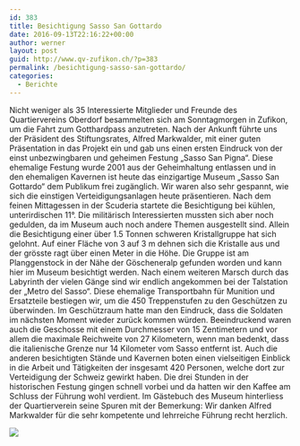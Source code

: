 ```yaml
---
id: 383
title: Besichtigung Sasso San Gottardo
date: 2016-09-13T22:16:22+00:00
author: werner
layout: post
guid: http://www.qv-zufikon.ch/?p=383
permalink: /besichtigung-sasso-san-gottardo/
categories:
  - Berichte
---
```

<p class="p1">
  Nicht weniger als 35 Interessierte Mitglieder und Freunde des Quartiervereins Oberdorf besammelten sich am Sonntagmorgen in Zufikon, um die Fahrt zum Gotthardpass anzutreten. Nach der Ankunft führte uns der Präsident des Stiftungsrates, Alfred Markwalder, mit einer guten Präsentation in das Projekt ein und gab uns einen ersten Eindruck von der einst unbezwingbaren und geheimen Festung „Sasso San Pigna“. Diese ehemalige Festung wurde 2001 aus der Geheimhaltung entlassen und in den ehemaligen Kavernen ist heute das einzigartige Museum „Sasso San Gottardo“ dem Publikum frei zugänglich. Wir waren also sehr gespannt, wie sich die einstigen Verteidigungsanlagen heute präsentieren. Nach dem feinen Mittagessen in der Scuderia startete die Besichtigung bei kühlen, unterirdischen 11°. Die militärisch Interessierten mussten sich aber noch gedulden, da im Museum auch noch andere Themen ausgestellt sind. Allein die Besichtigung einer über 1.5 Tonnen schweren Kristallgruppe hat sich gelohnt. Auf einer Fläche von 3 auf 3 m dehnen sich die Kristalle aus und der grösste ragt über einen Meter in die Höhe. Die Gruppe ist am Planggenstock in der Nähe der Göscheneralp gefunden worden und kann hier im Museum besichtigt werden. Nach einem weiteren Marsch durch das Labyrinth der vielen Gänge sind wir endlich angekommen bei der Talstation der „Metro del Sasso“. Diese ehemalige Transportbahn für Munition und Ersatzteile bestiegen wir, um die 450 Treppenstufen zu den Geschützen zu überwinden. Im Geschützraum hatte man den Eindruck, dass die Soldaten im nächsten Moment wieder zurück kommen würden. Beeindruckend waren auch die Geschosse mit einem Durchmesser von 15 Zentimetern und vor allem die maximale Reichweite von 27 Kilometern, wenn man bedenkt, dass die italienische Grenze nur 14 Kilometer vom Sasso entfernt ist. Auch die anderen besichtigten Stände und Kavernen boten einen vielseitigen Einblick in die Arbeit und Tätigkeiten der insgesamt 420 Personen, welche dort zur Verteidigung der Schweiz gewirkt haben. Die drei Stunden in der historischen Festung gingen schnell vorbei und da hatten wir den Kaffee am Schluss der Führung wohl verdient. Im Gästebuch des Museum hinterliess der Quartierverein seine Spuren mit der Bemerkung: Wir danken Alfred Markwalder für die sehr kompetente und lehrreiche Führung recht herzlich.
</p>

<p class="p1">
  <img class="ngg_displayed_gallery mceItem" src="https://www.qv-zufikon.ch/nextgen-attach_to_post/preview/id--387" data-mce-placeholder="1" />
</p>